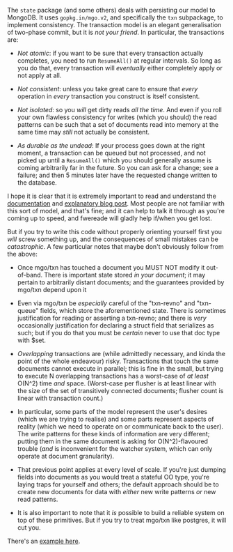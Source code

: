 <!-- TODO(gfouillet): do not merge into 4.0, or delete whenever merged (reason: related to mongodb) -->

The `state` package (and some others) deals with persisting our model to MongoDB. It uses `gopkg.in/mgo.v2`, and
specifically the `txn` subpackage, to implement consistency. The transaction model is an elegant generalisation of
two-phase commit, but it is *not your friend*. In particular, the transactions are:

* *Not atomic*: if you want to be sure that every transaction actually completes, you need to run `ResumeAll()` at
  regular intervals. So long as you do that, every transaction will *eventually* either completely apply or not apply at
  all.

* *Not consistent*: unless you take great care to ensure that *every* operation in *every* transaction you construct is
  itself consistent.

* *Not isolated*: so you *will* get dirty reads *all the time*. And even if you roll your own flawless consistency for
  writes (which you should) the read patterns can be such that a set of documents read into memory at the same time may
  *still* not actually be consistent.

* *As durable as the undead*: If your process goes down at the right moment, a transaction can be queued but not
  processed, and not picked up until a `ResumeAll()` which you should generally assume is coming arbitrarily far in the
  future. So you can ask for a change; see a failure; and then 5 minutes later have the requested change written to the
  database.

I hope it is clear that it is extremely important to read and understand
the [documentation](http://godoc.org/labix.org/v2/mgo/txn)
and [explanatory blog post](http://blog.labix.org/2012/08/22/multi-doc-transactions-for-mongodb). Most people are not
familiar with this sort of model, and that's fine; and it can help to talk it through as you're coming up to speed, and
fwereade will gladly help if/when you get lost.

But if you try to write this code without properly orienting yourself first you *will* screw something up, and the
consequences of small mistakes can be *catastrophic*. A few particular notes that maybe don't obviously follow from the
above:

* Once mgo/txn has touched a document you MUST NOT modify it out-of-band. There is important state stored *in your
  document*; it may pertain to arbitrarily distant documents; and the guarantees provided by mgo/txn depend upon it

* Even via mgo/txn be *especially* careful of the "txn-revno" and "txn-queue" fields, which store the aforementioned
  state. There is sometimes justification for reading or asserting a txn-revno; and there is *very* occasionally
  justification for declaring a struct field that serializes as such; but if you do that you must be *certain* never to
  use that doc type with $set.

* *Overlapping* transactions are (while admittedly necessary, and kinda the point of the whole endeavour) risky.
  Transactions that touch the same documents cannot execute in parallel; this is fine in the small, but trying to
  execute N overlapping transactions has a worst-case of *at least* O(N^2) time *and* space. (Worst-case per flusher is
  at least linear with the size of the set of transitively connected documents; flusher count is linear with transaction
  count.)

* In particular, some parts of the model represent the user's desires (which we are trying to realise) and some parts
  represent aspects of reality (which we need to operate on or communicate back to the user). The write patterns for
  these kinds of information are very different; putting them in the same document is asking for O(N^2)-flavoured
  trouble (*and* is inconvenient for the watcher system, which can only operate at document granularity).

* That previous point applies at every level of scale. If you're just dumping fields into documents as you would treat a
  stateful OO type, you're laying traps for yourself and others; the default approach should be to create new documents
  for data with *either* new write patterns *or* new read patterns.

* It is also important to note that it *is* possible to build a reliable system on top of these primitives. But if you
  try to treat mgo/txn like postgres, it will cut you.

There's an [example here](mgo-txn-example.md).